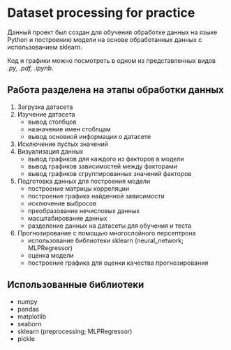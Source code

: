 
# Dataset processing for practice

Данный проект был создан для обучения обработке данных на языке Python и построению модели на основе обработанных данных с использованием sklearn.

Код и графики можно посмотреть в одном из представленных видов *.py, .pdf, .ipynb*.

## Работа разделена на этапы обработки данных

1. Загрузка датасета
2. Изучение датасета
   - вывод столбцов
   - назначение имен стоблцам
   - вывод основной информации о датасете
3. Исключение пустых значений
4. Визуализация данных
    - вывод графиков для каждого из факторов в модели
    - вывод графиков зависимостей между факторами
    - вывод графиков сгруппированных значений факторов
5. Подготовка данных для построения модели
    - построение матрицы корреляции
    - построение графика найденной зависимости
    - исключение выбросов
    - преобразование нечисловых данных
    - масштабирование данных
    - разделение данных на датасеты для обучения и теста
6. Прогнозирование с помощью многослойного персептрона
    - использование библиотеки sklearn (neural_network; MLPRegressor)
    - оценка модели
    - построение графика для оценки качества прогнозирования



## Использованные библиотеки

- numpy
- pandas
- matplotlib
- seaborn
- sklearn (preprocessing; MLPRegressor)
- pickle


